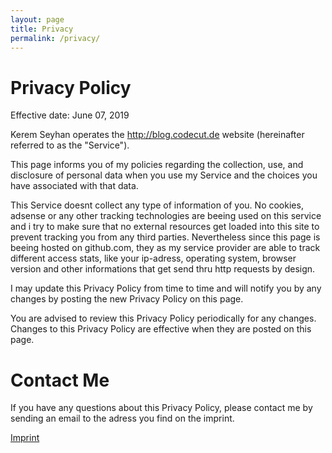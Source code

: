 ```yaml
---
layout: page
title: Privacy
permalink: /privacy/
---
```


# Privacy Policy

Effective date: June 07, 2019

Kerem Seyhan operates the http://blog.codecut.de website (hereinafter referred to as the "Service").

This page informs you of my policies regarding the collection, use, and disclosure of personal data when you use my Service and the choices you have associated with that data.

This Service doesnt collect any type of information of you. No cookies, adsense or any other tracking technologies are beeing used on this service and i try to make sure that no external resources get loaded into this site to prevent tracking you from any third parties. Nevertheless since this page is beeing hosted on github.com, they as my service provider are able to track different access stats, like your ip-adress, operating system, browser version and other informations that get send thru http requests by design.

I may update this Privacy Policy from time to time and will notify you by any changes by posting the new Privacy Policy on this page.

You are advised to review this Privacy Policy periodically for any changes. Changes to this Privacy Policy are effective when they are posted on this page.

# Contact Me

If you have any questions about this Privacy Policy, please contact me by sending an email to the adress you find on the imprint.

[Imprint](../imprint "Imprint")
